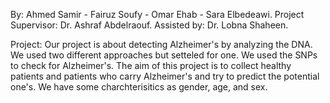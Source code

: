 By: Ahmed Samir - Fairuz Soufy - Omar Ehab - Sara Elbedeawi.
Project Supervisor: Dr. Ashraf Abdelraouf.
Assisted by: Dr. Lobna Shaheen.

Project: Our project is about detecting Alzheimer's by analyzing the DNA. We used two different approaches but setteled for one. We used the SNPs to check for Alzheimer's. The aim of this project is to collect healthy patients and patients who carry Alzheimer's and try to predict the potential one's. We have some charchterisitics as gender, age, and sex.
